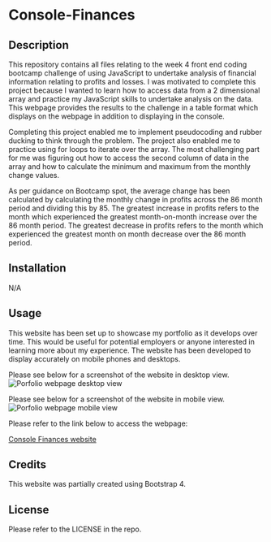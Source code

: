 # Console-Finances

## Description

This repository contains all files relating to the week 4 front end coding bootcamp challenge of using JavaScript to undertake analysis of financial information relating to profits and losses. I was motivated to complete this project because I wanted to learn how to access data from a 2 dimensional array and practice my JavaScript skills to undertake analysis on the data. This webpage provides the results to the challenge in a table format which displays on the webpage in addition to displaying in the console.

Completing this project enabled me to implement pseudocoding and rubber ducking to think through the problem. The project also enabled me to practice using for loops to iterate over the array. The most challenging part for me was figuring out how to access the second column of data in the array and how to calculate the minimum and maximum from the monthly change values.

As per guidance on Bootcamp spot, the average change has been calculated by calculating the monthly change in profits across the 86 month period and dividing this by 85. The greatest increase in profits refers to the month which experienced the greatest month-on-month increase over the 86 month period. The greatest decrease in profits refers to the month which experienced the greatest month on month decrease over the 86 month period.

## Installation

N/A

## Usage

This website has been set up to showcase my portfolio as it develops over time. This would be useful for potential employers or anyone interested in learning more about my experience. The website has been developed to display accurately on mobile phones and desktops.

Please see below for a screenshot of the website in desktop view.
![Porfolio webpage desktop view](/images/Screenshot-desktop.jpeg)

Please see below for a screenshot of the website in mobile view.
![Porfolio webpage mobile view](/images/Screenshot-mobile.jpeg)

Please refer to the link below to access the webpage:

[Console Finances website](https://nwinch1512.github.io/Console-Finances/ "Visit Console Finances website")

## Credits

This website was partially created using Bootstrap 4.

## License

Please refer to the LICENSE in the repo.
